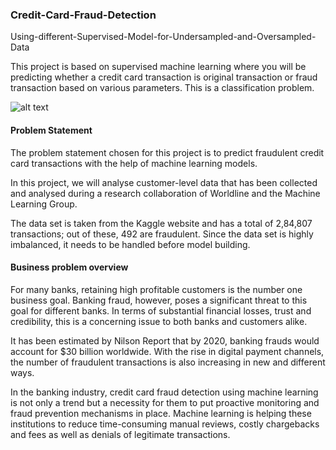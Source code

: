 <h3>Credit-Card-Fraud-Detection</h3>
</b>Using-different-Supervised-Model-for-Undersampled-and-Oversampled-Data</b>

This project is based on supervised machine learning where you will be predicting whether a credit card transaction is original transaction or fraud transaction based on various parameters. This is a classification problem.

![alt text](https://weclouddata.com/wp-content/uploads/2019/10/weclouddata_student_blog_fraud_analytics.png)



<h4>Problem Statement</h4>
The problem statement chosen for this project is to predict fraudulent credit card transactions with the help of machine learning models.

In this project, we will analyse customer-level data that has been collected and analysed during a research collaboration of Worldline and the Machine Learning Group.

The data set is taken from the Kaggle website and has a total of 2,84,807 transactions; out of these, 492 are fraudulent. Since the data set is highly imbalanced, it needs to be handled before model building.


<h4>Business problem overview</h4>
For many banks, retaining high profitable customers is the number one business goal. Banking fraud, however, poses a significant threat to this goal for different banks. In terms of substantial financial losses, trust and credibility, this is a concerning issue to both banks and customers alike.

It has been estimated by Nilson Report that by 2020, banking frauds would account for $30 billion worldwide. With the rise in digital payment channels, the number of fraudulent transactions is also increasing in new and different ways.

In the banking industry, credit card fraud detection using machine learning is not only a trend but a necessity for them to put proactive monitoring and fraud prevention mechanisms in place. Machine learning is helping these institutions to reduce time-consuming manual reviews, costly chargebacks and fees as well as denials of legitimate transactions.
